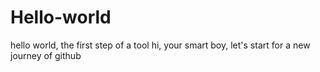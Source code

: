 # Hello-world
hello world, the first step of a tool
hi, your smart boy, let's start for a new journey of github
